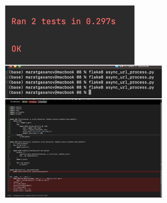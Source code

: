 ![test_run](images/test_passed.png)
![server_coverage](images/linters.png)
![client_coverage](images/coverage.png)